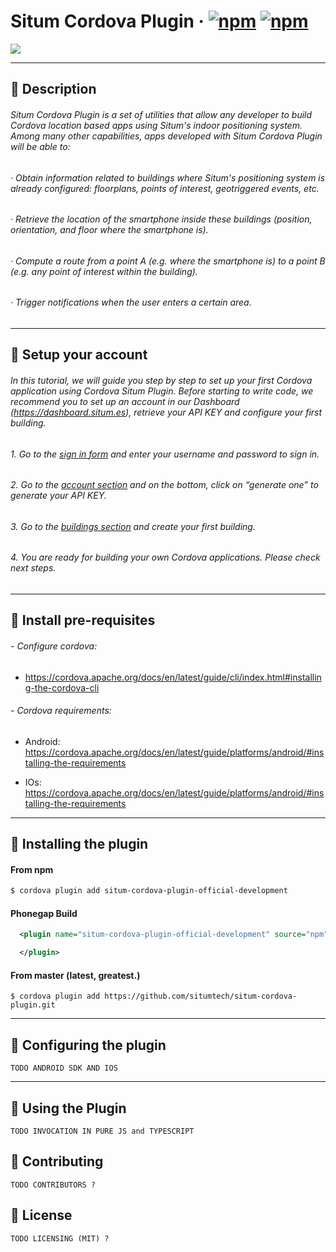 # Situm Cordova Plugin &middot; [![npm](https://img.shields.io/npm/dm/situm-cordova-plugin-official-development.svg)]() [![npm](https://img.shields.io/npm/v/situm-cordova-plugin-official-development.svg)]()

[![](https://situm.es/assets/svg/logo-situm.svg)](https://www.situm.es)

---

## :large_blue_diamond: Description

###### Situm Cordova Plugin is a set of utilities that allow any developer to build Cordova location based apps using Situm's indoor positioning system. Among many other capabilities, apps developed with Situm Cordova Plugin will be able to:

###### · Obtain information related to buildings where Situm's positioning system is already configured: floorplans, points of interest, geotriggered events, etc.

###### · Retrieve the location of the smartphone inside these buildings (position, orientation, and floor where the smartphone is).

###### · Compute a route from a point A (e.g. where the smartphone is) to a point B (e.g. any point of interest within the building).

###### · Trigger notifications when the user enters a certain area.

---

## :large_blue_diamond: Setup your account

###### In this tutorial, we will guide you step by step to set up your first Cordova application using Cordova Situm Plugin. Before starting to write code, we recommend you to set up an account in our Dashboard (https://dashboard.situm.es), retrieve your API KEY and configure your first building.

###### 1. Go to the [sign in form](http://dashboard.situm.es/accounts/register) and enter your username and password to sign in.

###### 2. Go to the [account section](https://dashboard.situm.es/accounts/profile) and on the bottom, click on “generate one” to generate your API KEY.

###### 3. Go to the [buildings section](http://dashboard.situm.es/buildings) and create your first building.

###### 4. You are ready for building your own Cordova applications. Please check next steps.

---

## :large_blue_diamond: Install pre-requisites

###### - Configure cordova:

* https://cordova.apache.org/docs/en/latest/guide/cli/index.html#installing-the-cordova-cli

###### - Cordova requirements:

* Android: https://cordova.apache.org/docs/en/latest/guide/platforms/android/#installing-the-requirements

* IOs: https://cordova.apache.org/docs/en/latest/guide/platforms/android/#installing-the-requirements

---

## :large_blue_diamond: Installing the plugin

#### From npm

```bash
$ cordova plugin add situm-cordova-plugin-official-development
```

#### Phonegap Build

```xml
  <plugin name="situm-cordova-plugin-official-development" source="npm">

  </plugin>
```

#### From master (latest, greatest.)

```
$ cordova plugin add https://github.com/situmtech/situm-cordova-plugin.git
```

---

## :large_blue_diamond: Configuring the plugin

```
TODO ANDROID SDK AND IOS
```

---

## :large_blue_diamond: Using the Plugin

```
TODO INVOCATION IN PURE JS and TYPESCRIPT
```

## :large_blue_diamond: Contributing

```
TODO CONTRIBUTORS ?
```

## :large_blue_diamond: License

```
TODO LICENSING (MIT) ?
```
